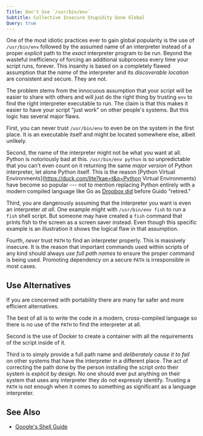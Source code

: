 ```yaml
---
Title: Don't Use `/usr/bin/env`
Subtitle: Collective Insecure Stupidity Gone Global
Query: true
---
```


One of the most idiotic practices ever to gain global popularity is the use of `/usr/bin/env` followed by the assumed name of an interpreter instead of a proper *explicit* path to the *exact* interpreter program to be run. Beyond the wasteful inefficiency of forcing an additional subprocess every time your script runs, forever. This insanity is based on a completely flawed assumption that the *name* of the interpreter and its *discoverable location* are consistent and secure. They are not.

The problem stems from the innocuous assumption that your script will be easier to share with others and will just do the right thing by trusting `env` to find the right interpreter executable to run. The claim is that this makes it easier to have your script "just work" on other people's systems. But this logic has several major flaws.

First, you can never trust `/usr/bin/env` to even be on the system in the first place. It is an executable itself and might be located somewhere else, albeit unlikely.

Second, the name of the interpreter might not be what you want at all. Python is notoriously bad at this. `/usr/bin/env python` is so unpredictable that you can't even count on it returning the same *major version* of Python interpreter, let alone Python itself. This is the reason [Python Virtual Environments](https://duck.com/lite?kae=t&q=Python Virtual Environments) have become so popular --- not to mention replacing Python entirely with a modern compiled language like Go as [Dropbox did](https://about.sourcegraph.com/go/go-reliability-and-durability-at-dropbox-tammy-butow) before Guido "retired."

Third, you are dangerously assuming that the interpreter you want is even an interpreter *at all*. One example might with `/usr/bin/env fish` to run a `fish` shell script. But someone may have created a `fish` command that prints fish to the screen as a screen saver instead. Even though this specific example is an illustration it shows the logical flaw in that assumption.

Fourth, *never* trust `PATH` to find an interpreter properly. This is massively insecure. It is the reason that important commands used within scripts of any kind should always *use full path names* to ensure the proper command is being used. Promoting dependency on a secure `PATH` is irresponsible in most cases.

## Use Alternatives

If you are concerned with portability there are many far safer and more efficient alternatives. 

The best of all is to write the code in a modern, cross-compiled language so there is no use of the `PATH` to find the interpreter at all. 

Second is the use of Docker to create a container with all the requirements of the script inside of it. 

Third is to simply provide a full path name and *deliberately cause it to fail* on other systems that have the interpreter in a different place. The act of correcting the path done by the person installing the script onto their system is *explicit* by design. No one should ever put anything on their system that uses any interpreter they do not expressly identify. Trusting a `PATH` is not enough when it comes to something as significant as a language interpreter.

## See Also

* [Google's Shell Guide](https://google.github.io/styleguide/shellguide.html)
